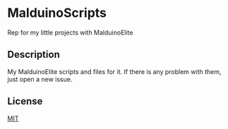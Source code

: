 # MalduinoScripts
Rep for my little projects with MalduinoElite

## Description
My MalduinoElite scripts and files for it.
If there is any problem with them, just open a new issue.

## License
[MIT](https://choosealicense.com/licenses/mit/)
